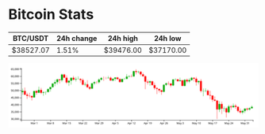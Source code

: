 # Bitcoin Stats

BTC/USDT|24h change|24h high|24h low|
|---|---|---|---|
|$38527.07|1.51%|$39476.00|$37170.00|

<img src="./chart.svg">
